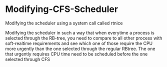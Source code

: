 # Modifying-CFS-Scheduler
Modifying the scheduler using a system call called rtnice

Modifying the scheduler in such a way that when
everytime a process is selected through the RB-tree, you need to compare
to all other process with soft-realtime requirements and see which one of those
require the CPU more urgently than the one selected through the regular RBtree. The one that urgently requires CPU time need to be scheduled before the
one selected through CFS
